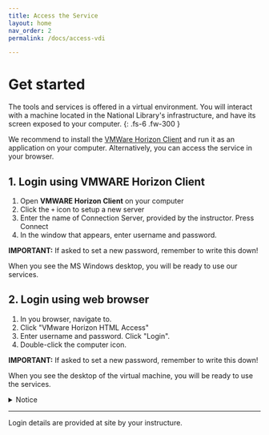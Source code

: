 ```yaml
---
title: Access the Service
layout: home
nav_order: 2
permalink: /docs/access-vdi

---
```


# Get started
The tools and services is offered in a virtual environment. You will interact with a machine located in the National Library's infrastructure, and have its screen exposed to your computer.
{: .fs-6 .fw-300 }

We recommend to install the [VMWare Horizon Client](https://www.vmware.com/go/viewclients) and run it as an application on your computer. Alternatively, you can access the service in your browser.


## 1. Login using VMWARE Horizon Client
1. Open **VMWARE Horizon Client** on your computer
2. Click the `+` icon to setup a new server
3. Enter the name of Connection Server, provided by the instructor. Press Connect
4. In the window that appears, enter username and password.

**IMPORTANT:** If asked to set a new password, remember to write this down!

When you see the MS Windows desktop, you will be ready to use our services.

## 2. Login using web browser
1. In you browser, navigate to.
2. Click "VMware Horizon HTML Access"
3. Enter username and password. Click "Login".
4. Double-click the computer icon.

**IMPORTANT:** If asked to set a new password, remember to write this down!

When you see the desktop of the virtual machine, you will be ready to use the services.

<details>
    <summary>Notice</summary>
    With HTML access, the virtual machine will be displayed in one of your browser tabs. If you are used to shortcuts for switching between applications or tabs, you may experience some confusions. Also, `Ctrl+W`` will close your browser tab and shut down your virtual environment, forcing you to login again.
</details>


----

Login details are provided at site by your instructure. 
